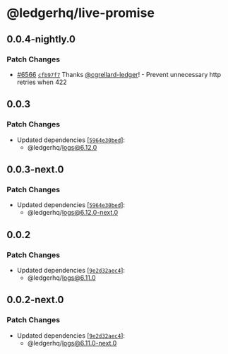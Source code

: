 # @ledgerhq/live-promise

## 0.0.4-nightly.0

### Patch Changes

- [#6566](https://github.com/LedgerHQ/ledger-live/pull/6566) [`cfb97f7`](https://github.com/LedgerHQ/ledger-live/commit/cfb97f7d5c81824815522e8699b7469047b1513a) Thanks [@cgrellard-ledger](https://github.com/cgrellard-ledger)! - Prevent unnecessary http retries when 422

## 0.0.3

### Patch Changes

- Updated dependencies [[`5964e30bed`](https://github.com/LedgerHQ/ledger-live/commit/5964e30bed11d64a3b7401c6ab51ffc1ad4c427c)]:
  - @ledgerhq/logs@6.12.0

## 0.0.3-next.0

### Patch Changes

- Updated dependencies [[`5964e30bed`](https://github.com/LedgerHQ/ledger-live/commit/5964e30bed11d64a3b7401c6ab51ffc1ad4c427c)]:
  - @ledgerhq/logs@6.12.0-next.0

## 0.0.2

### Patch Changes

- Updated dependencies [[`9e2d32aec4`](https://github.com/LedgerHQ/ledger-live/commit/9e2d32aec4ebd8774880f94e3ef0e805ebb172ac)]:
  - @ledgerhq/logs@6.11.0

## 0.0.2-next.0

### Patch Changes

- Updated dependencies [[`9e2d32aec4`](https://github.com/LedgerHQ/ledger-live/commit/9e2d32aec4ebd8774880f94e3ef0e805ebb172ac)]:
  - @ledgerhq/logs@6.11.0-next.0
